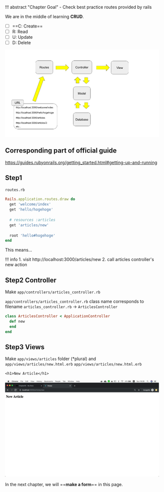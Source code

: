 !!! abstract "Chapter Goal"
    - Check best practice routes provided by rails

We are in the middle of learning **CRUD**.

* [ ] ==C: Create==
* [ ] R: Read
* [ ] U: Update
* [ ] D: Delete

![rails-flow-diagram.png](../img/rails-guide-basics/rails-flow-diagram.png)

## Corresponding part of official guide
https://guides.rubyonrails.org/getting_started.html#getting-up-and-running

## Step1
`routes.rb`

```ruby hl_lines="6"
Rails.application.routes.draw do
  get 'welcome/index'
  get 'hello/hogehoge'
  
  # resources :articles
  get 'articles/new'

  root 'hello#hogehoge'
end
```

This means...

!!! info
    1. visit http://localhost:3000/articles/new
    2. call articles controller's new action


## Step2 Controller
Make `app/controllers/articles_controller.rb`

`app/controllers/articles_controller.rb`
class name corresponds to filename
`articles_controller.rb` -> `ArticlesController`
```ruby
class ArticlesController < ApplicationController
  def new
  end
end
```

## Step3 Views
Make `app/views/articles` folder (*plural) and `app/views/articles/new.html.erb`
`app/views/articles/new.html.erb`
```erb
<h1>New Article</h1>
```

![new-article-ss](../img/rails-guide-basics/new-article-ss.png)

In the next chapter, we will ==**make a form**== in this page.